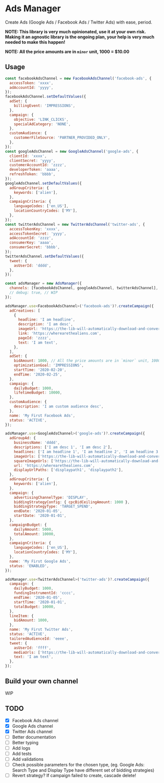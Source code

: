 # Ads Manager

Create Ads (Google Ads / Facebook Ads / Twitter Ads) with ease, period.

**NOTE: This library is very much opinionated, use it at your own risk. Making it an agnostic library is the ongoing plan, your help is very much needed to make this happen!**

**NOTE: All the price amounts are in `minor` unit, 1000 = \$10.00**

## Usage

```javascript
const facebookAdsChannel = new FacebookAdsChannel('facebook-ads', {
  accessToken: 'xxxx',
  adAccountId: 'yyyy',
});
facebookAdsChannel.setDefaultValues({
  adSet: {
    billingEvent: 'IMPRESSIONS',
  },
  campaign: {
    objective: 'LINK_CLICKS',
    specialAdCategory: 'NONE',
  },
  customAudience: {
    customerFileSource: 'PARTNER_PROVIDED_ONLY',
  },
});
const googleAdsChannel = new GoogleAdsChannel('google-ads', {
  clientId: 'xxxx',
  clientSecret: 'yyyy',
  customerAccountId: 'zzzz',
  developerToken: 'aaaa',
  refreshToken: 'bbbb',
});
googleAdsChannel.setDefaultValues({
  adGroupCriteria: {
    keywords: ['alien'],
  },
  campaignCriteria: {
    languageCodes: ['en_US'],
    locationCountryCodes: ['MY'],
  },
});
const twitterAdsChannel = new TwitterAdsChannel('twitter-ads', {
  accessTokenKey: 'xxxx',
  accessTokenSecret: 'yyyy',
  adAccountId: 'zzzz',
  consumerKey: 'aaaa',
  consumerSecret: 'bbbb',
});
twitterAdsChannel.setDefaultValues({
  tweet: {
    asUserId: 'dddd',
  },
});

const adsManager = new AdsManager({
  channels: [facebookAdsChannel, googleAdsChannel, twitterAdsChannel],
  // debug: true, // WIP
});

adsManager.use<FacebookAdsChannel>('facebook-ads')?.createCampaign({
  adCreatives: [
    {
      headline: 'I am headline',
      description: 'I am desc',
      imageUrl: 'https://the-lib-will-automatically-download-and-convert-for-you.com',
      link: 'https://wherearethealiens.com',
      pageId: 'zzzz',
      text: 'I am text',
    },
  ],
  adSet: {
    bidAmount: 1000, // All the price amounts are in `minor` unit, 1000 = $10.00
    optimizationGoal: 'IMPRESSIONS',
    startTime: '2020-02-20',
    endTime: '2020-02-25',
  },
  campaign: {
    dailyBudget: 1000,
    lifetimeBudget: 10000,
  },
  customAudience: {
    description: 'I am custom audience desc',
  },
  name: 'My First Facebook Ads',
  status: 'ACTIVE',
});

adsManager.use<GoogleAdsChannel>('google-ads')?.createCampaign({
  adGroupAd: {
    businessName: 'dddd',
    descriptions: ['I am desc 1', 'I am desc 2'],
    headlines: ['I am headline 1', 'I am headline 2', 'I am headline 3'],
    imageUrls: ['https://the-lib-will-automatically-download-and-convert-for-you.com'],
    squareImageUrls: ['https://the-lib-will-automatically-download-and-convert-for-you-square.com'],
    url: 'https://wherearethealiens.com',
    displayUrlPaths: ['displaypath1', 'displaypath2'],
  },
  adGroupCriteria: {
    keywords: ['alien'],
  },
  campaign: {
    advertisingChannelType: 'DISPLAY',
    biddingStrategyConfig: { cpcBidCeilingAmount: 1000 },
    biddingStrategyType: 'TARGET_SPEND',
    endDate: '2020-01-05',
    startDate: '2020-01-01',
  },
  campaignBudget: {
    dailyAmount: 5000,
    totalAmount: 10000,
  },
  campaignCriteria: {
    languageCodes: ['en_US'],
    locationCountryCodes: ['MY'],
  },
  name: 'My First Google Ads',
  status: 'ENABLED',
});

adsManager.use<TwitterAdsChannel>('twitter-ads')?.createCampaign({
  campaign: {
    dailyBudget: 1000,
    fundingInstrumentId: 'cccc',
    endTime: '2020-01-05',
    startTime: '2020-01-01',
    totalBudget: 10000,
  },
  lineItem: {
    bidAmount: 1000,
  },
  name: 'My First Twitter Ads',
  status: 'ACTIVE',
  tailoredAudienceId: 'eeee',
  tweet: {
    asUserId: 'ffff',
    mediaUrls: ['https://the-lib-will-automatically-download-and-convert-for-you.com'],
    text: 'I am text',
  },
});
```

## Build your own channel

WIP

## TODO

- [x] Facebook Ads channel
- [x] Google Ads channel
- [x] Twitter Ads channel
- [ ] Better documentation
- [ ] Better typing
- [ ] Add logs
- [ ] Add tests
- [ ] Add validations
- [ ] Check possible parameters for the chosen type, (eg. Google Ads: Search Type and Display Type have different set of bidding strategies)
- [ ] Revert strategy? If campaign failed to create, cascade delete!
